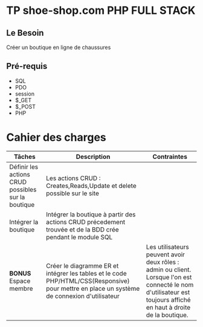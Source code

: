# TP shoe-shop.com PHP FULL STACK
## Le Besoin
Créer un boutique en ligne de chaussures 
## Pré-requis
- SQL
- PDO
- session
- $_GET
- $_POST
- PHP
# Cahier des charges

|Tâches| Description | Contraintes |
|---|---|---|
| Définir les actions CRUD possibles sur la boutique|Les actions CRUD : Creates,Reads,Update et delete possible sur le site|
| Intégrer la boutique| Intégrer la boutique à partir des actions CRUD précedement trouvée et de la BDD crée pendant le module SQL
| **BONUS** Espace membre | Créer le diagramme ER et intégrer les tables et le code PHP/HTML/CSS(Responsive) pour mettre en place un système de connexion d'utilisateur | Les utilisateurs peuvent avoir deux rôles : admin ou client. Lorsque l'on est connecté le nom d'utilisateur est toujours affiché en haut à droite de la boutique.